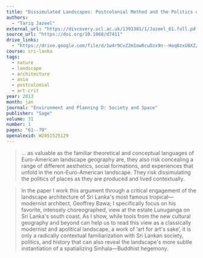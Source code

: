 ```yaml
---
title: "Dissimulated Landscapes: Postcolonial Method and the Politics of Space in Southern Sri Lanka"
authors:
  - "Tariq Jazeel"
external_url: "https://discovery.ucl.ac.uk/1393381/1/Jazeel_61.full.pdf"
source_url: "https://doi.org/10.1068/d7411"
drive_links:
  - "https://drive.google.com/file/d/1w4r9CvZ2mIowRcuDzx9n--Hoq0zxU8XZ/view?usp=drivesdk"
course: sri-lanka
tags:
  - nature
  - landscape
  - architecture
  - asia
  - postcolonial
  - art-crit
year: 2013
month: jan
journal: "Environment and Planning D: Society and Space"
publisher: "Sage"
volume: 31
number: 1
pages: "61--79"
openalexid: W2051525129
---
```


> … as valuable as the familiar theoretical and conceptual languages of Euro-American landscape geography are, they also risk concealing a range of different aesthetics, social formations, and experiences that unfold in the non-Euro-American landscape.
> They risk dissimulating the politics of places as they are produced and lived contextually.

> In the paper I work this argument through a critical engagement of the landscape architecture of Sri Lanka's most famous tropical—modernist architect, Geoffrey Bawa; I specifically focus on his favorite, intensely choreographed, view at the estate Lunuganga on Sri Lanka's south coast.
> As I show, while tools from the new cultural geography and beyond can help us to read this view as a classically modernist and apolitical landscape, a work of ‘art for art's sake’, it is only a radically contextual familiarization with Sri Lankan society, politics, and history that can also reveal the landscape's more subtle instantiation of a spatializing Sinhala—Buddhist hegemony.

